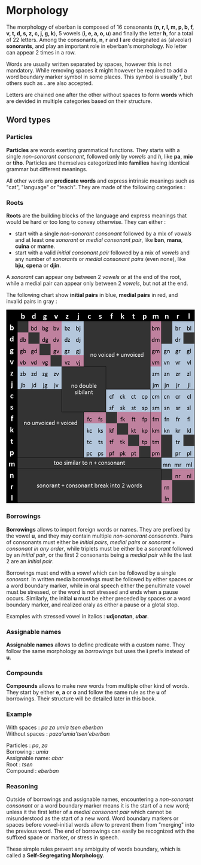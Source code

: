 # Morphology

The morphology of eberban is composed of 16 consonants (__n, r, l, m, p, b, f,
v, t, d, s, z, c, j, g, k__), 5 vowels (__i, e, a, o, u__) and finally the
letter __h__, for a total of 22 letters. Among the consonants, __n__, __r__ and
__l__ are designated as (alveolar) __sonorants__, and play an important role in
eberban's morphology. No letter can appear 2 times in a row.

Words are usually written separated by spaces, however this is not mandatory.
While removing spaces it might however be required to add a word boundary marker
symbol in some places. This symbol is usually __'__, but others such as __.__
are also accepted.

Letters are chained one after the other without spaces to form __words__ which
are devided in multiple categories based on their structure.

## Word types

### Particles

__Particles__ are words exerting grammatical functions. They starts with a
single _non-sonorant consonant_, followed only by _vowels_ and _h_, like __pa__,
__mio__ or __tiho__. Particles are themselves categorized into __families__
having identical grammar but different meanings.

All other words are __predicate words__ and express intrinsic meanings such as
"cat", "language" or "teach". They are made of the following categories :

### Roots

__Roots__ are the building blocks of the language and express meanings that
would be hard or too long to convey otherwise. They can either :

- start with a single _non-sonorant consonant_ followed by a mix of _vowels_ and
  at least one _sonorant_ or _medial consonant pair_, like __ban__, __mana__,
  __cuina__ or __marne__.
- start with a valid _initial consonant pair_ followed by a mix of _vowels_ and
  any number of _sonorants_ or _medial consonant pairs_ (even none), like
  __bju__, __cpena__ or __djin__.

A _sonorant_ can appear ony between 2 _vowels_ or at the end of the root, while
a medial pair can appear only between 2 _vowels_, but not at the end.

The following chart show __initial pairs__ in blue, __medial pairs__ in red, and
invalid pairs in gray :

![Chart of valid initial and medial pairs](1-1/chart-pairs.png)

### Borrowings

__Borrowings__ allows to import foreign words or names. They are prefixed by the
vowel __u__, and they may contain multiple _non-sonorant consonants_. Pairs of
consonants must either be _initial pairs_, _medial pairs_ or _sonorant_ +
_consonant in any order_, while triplets must be either be a _sonorant_ followed
by an _initial pair_, or the first 2 consonants being a _medial pair_ while the
last 2 are an _initial pair_.

Borrowings must end with a _vowel_ which can be followed by a single _sonorant_.
In written media borrowings must be followed by either spaces or a word boundary
marker, while in oral speech either the penultimate vowel must be stressed, or
the word is not stressed and ends when a pause occurs. Similarly, the initial
__u__ must be either preceded by spaces or a word boundary marker, and realized
oraly as either a pause or a glotal stop.

Examples with stressed vowel in italics : __udjon*a*tan__, __*u*bar__.

### Assignable names

__Assignable names__ allows to define predicate with a custom name. They follow
the same morphology as _borrowings_ but uses the __i__ prefix instead of __u__.

### Compounds

__Compounds__ allows to make new words from multiple other kind of words. They
start by either __e__, __a__ or __o__ and follow the same rule as the
__u__ of borrowings. Their structure will be detailed later in this book.

### Example

With spaces : _pa za umia tsen eberban_  
Without spaces : _paza'umia'tsen'eberban_

Particles : _pa_, _za_  
Borrowing : _umia_  
Assignable name: _abar_  
Root : _tsen_  
Compound : _eberban_

### Reasoning

Outside of borrowings and assignable names, encountering a _non-sonorant
consonant_ or a word boundary marker means it is the start of a new word; unless
it the first letter of a _medial consonant pair_ which cannot be misunderstood
as the start of a new word. Word boundary markers or spaces before vowel-initial
words allow to prevent them from "merging" into the previous word. The end of
borrowings can easily be recognized with the suffixed space or marker, or stress
in speech.

These simple rules prevent any ambiguity of words boundary, which is called a
__Self-Segregating Morphology__.